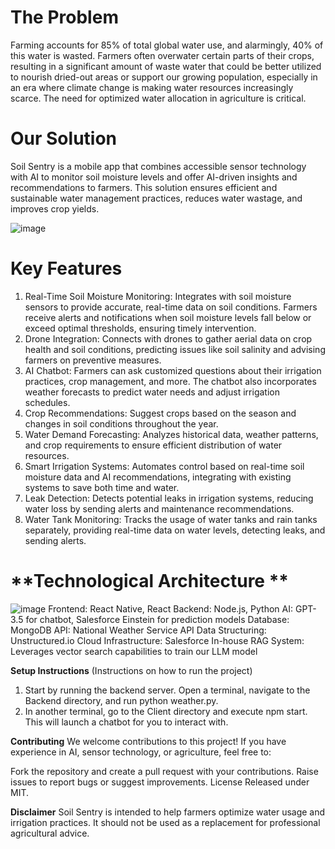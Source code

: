 # **The Problem**
Farming accounts for 85% of total global water use, and alarmingly, 40% of this water is wasted. Farmers often overwater certain parts of their crops, resulting in a significant amount of waste water that could be better utilized to nourish dried-out areas or support our growing population, especially in an era where climate change is making water resources increasingly scarce. The need for optimized water allocation in agriculture is critical.

# **Our Solution**
Soil Sentry is a mobile app that combines accessible sensor technology with AI to monitor soil moisture levels and offer AI-driven insights and recommendations to farmers. This solution ensures efficient and sustainable water management practices, reduces water wastage, and improves crop yields.

![image](https://github.com/Deepthamaalolan/Soil_Sentry/assets/46663016/c0a7c53b-cbd6-4b57-8a86-664706e036cd)

# **Key Features**
  1. Real-Time Soil Moisture Monitoring: Integrates with soil moisture sensors to provide accurate, real-time data on soil conditions. Farmers receive alerts and notifications when soil moisture levels fall below or exceed optimal thresholds, ensuring timely intervention.
  2. Drone Integration: Connects with drones to gather aerial data on crop health and soil conditions, predicting issues like soil salinity and advising farmers on preventive measures.
  3. AI Chatbot: Farmers can ask customized questions about their irrigation practices, crop management, and more. The chatbot also incorporates weather forecasts to predict water needs and adjust irrigation schedules.
  4. Crop Recommendations: Suggest crops based on the season and changes in soil conditions throughout the year.
  5. Water Demand Forecasting: Analyzes historical data, weather patterns, and crop requirements to ensure efficient distribution of water resources.
  6. Smart Irrigation Systems: Automates control based on real-time soil moisture data and AI recommendations, integrating with existing systems to save both time and water.
  7. Leak Detection: Detects potential leaks in irrigation systems, reducing water loss by sending alerts and maintenance recommendations.
  8. Water Tank Monitoring: Tracks the usage of water tanks and rain tanks separately, providing real-time data on water levels, detecting leaks, and sending alerts.

# **Technological Architecture **

![image](https://github.com/Deepthamaalolan/Soil_Sentry/assets/46663016/1315a734-7165-4965-a019-75748f6606ea)
  Frontend: React Native, React
  Backend: Node.js, Python
  AI: GPT-3.5 for chatbot, Salesforce Einstein for prediction models
  Database: MongoDB
  API: National Weather Service API
  Data Structuring: Unstructured.io
  Cloud Infrastructure: Salesforce
  In-house RAG System: Leverages vector search capabilities to train our LLM model

**Setup Instructions**
(Instructions on how to run the project)
  1. Start by running the backend server. Open a terminal, navigate to the Backend directory, and run python weather.py.
  2. In another terminal, go to the Client directory and execute npm start. This will launch a chatbot for you to interact with.

**Contributing**
  We welcome contributions to this project! If you have experience in AI, sensor technology, or agriculture, feel free to:

  Fork the repository and create a pull request with your contributions.
  Raise issues to report bugs or suggest improvements.
  License
  Released under MIT.





**Disclaimer**
Soil Sentry is intended to help farmers optimize water usage and irrigation practices. It should not be used as a replacement for professional agricultural advice.




